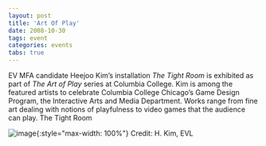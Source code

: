 ```yaml
---
layout: post
title: 'Art Of Play'
date: 2008-10-30
tags: event
categories: events
tabs: true
---
```


EV MFA candidate Heejoo Kim&rsquo;s installation <em>The Tight Room</em> is exhibited as part of <em>The Art of Play</em> series at Columbia College. Kim is among the featured artists to celebrate Columbia College Chicago&rsquo;s Game Design Program, the Interactive Arts and Media Department. Works range from fine art dealing with notions of playfulness to video games that the audience can play.
The Tight Room

![image](https://www.evl.uic.edu/output/originals/artofplay_kim.jpg-srcw.jpg){:style="max-width: 100%"}
Credit: H. Kim, EVL	

